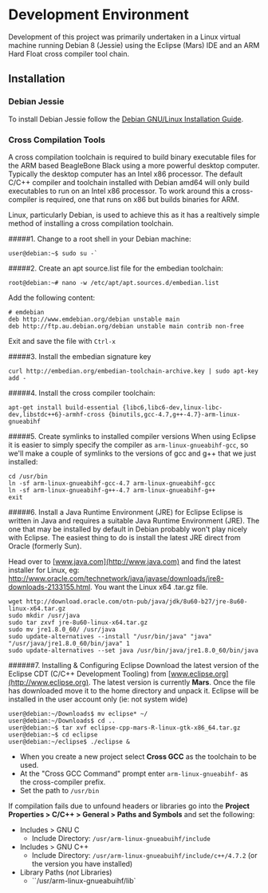 # Development Environment

Development of this project was primarily undertaken in a Linux virtual machine running Debian 8 (Jessie) using the Eclipse (Mars) IDE and an ARM Hard Float cross compiler tool chain.

## Installation

### Debian Jessie
To install Debian Jessie follow the [Debian GNU/Linux Installation Guide](https://www.debian.org/releases/stable/amd64/).

### Cross Compilation Tools
A cross compilation toolchain is required to build binary executable files for the ARM based BeagleBone Black using a more powerful desktop computer.  Typically the desktop computer has an Intel x86 processor.  The default C/C++ compiler and toolchain installed with Debian amd64 will only build executables to run on an Intel x86 processor.  To work around this a cross-compiler is required, one that runs on x86 but builds binaries for ARM.

Linux, particularly Debian, is used to achieve this as it has a realtively simple method of installing a cross compilation toolchain.

#####1. Change to a root shell in your Debian machine:

	user@debian:~$ sudo su -`

#####2. Create an apt source.list file for the embedian toolchain:

	root@debian:~# nano -w /etc/apt/apt.sources.d/embedian.list
	
Add the following content:

	# emdebian
	deb http://www.emdebian.org/debian unstable main
	deb http://ftp.au.debian.org/debian unstable main contrib non-free
	
 Exit and save the file with `Ctrl-x`

#####3. Install the embedian signature key

	curl http://embedian.org/embedian-toolchain-archive.key | sudo apt-key add -

#####4. Install the cross compiler toolchain:

	apt-get install build-essential {libc6,libc6-dev,linux-libc-dev,libstdc++6}-armhf-cross {binutils,gcc-4.7,g++-4.7}-arm-linux-gnueabihf
	
#####5. Create symlinks to installed compiler versions
When using Eclipse it is easier to simply specify the compiler as `arm-linux-gnueabihf-gcc`, so we'll make a couple of symlinks to the versions of gcc and g++ that we just installed:

	cd /usr/bin
	ln -sf arm-linux-gnueabihf-gcc-4.7 arm-linux-gnueabihf-gcc
	ln -sf arm-linux-gnueabihf-g++-4.7 arm-linux-gnueabihf-g++
	exit
	
#####6. Install a Java Runtime Environment (JRE) for Eclipse
Eclipse is written in Java and requires a suitable Java Runtime Environment (JRE).  The one that may be installed by default in Debian probably won't play nicely with Eclipse.  The easiest thing to do is install the latest JRE direct from Oracle (formerly Sun).

Head over to [www.java.com](http://www.java.com) and find the latest installer for Linux, eg: http://www.oracle.com/technetwork/java/javase/downloads/jre8-downloads-2133155.html.  You want the Linux x64 .tar.gz file.

	wget http://download.oracle.com/otn-pub/java/jdk/8u60-b27/jre-8u60-linux-x64.tar.gz
	sudo mkdir /usr/java
	sudo tar zxvf jre-8u60-linux-x64.tar.gz
	sudo mv jre1.8.0_60/ /usr/java
	sudo update-alternatives --install "/usr/bin/java" "java" "/usr/java/jre1.8.0_60/bin/java" 1
	sudo update-alternatives --set java /usr/bin/java/jre1.8.0_60/bin/java
	
######7. Installing & Configuring Eclipse
Download the latest version of the Eclipse CDT (C/C++ Development Tooling) from [www.eclipse.org](http://www.eclipse.org).  The latest version is currently **Mars**.
Once the file has downloaded move it to the home directory and unpack it.  Eclipse will be installed in the user account only (ie: not system wide)

	user@debian:~/Downloads$ mv eclipse* ~/
	user@debian:~/Downloads$ cd ..
	user@debian:~$ tar xvf eclipse-cpp-mars-R-linux-gtk-x86_64.tar.gz
	user@debian:~$ cd eclipse
	user@debian:~/eclipse$ ./eclipse &
	
* When you create a new project select **Cross GCC** as the toolchain to be used.
* At the "Cross GCC Command" prompt enter `arm-linux-gnueabihf-` as the cross-compiler prefix.
* Set the path to `/usr/bin`

If compilation fails due to unfound headers or libraries go into the **Project Properties > C/C++ > General > Paths and Symbols** and set the following:
* Includes > GNU C
	- Include Directory: `/usr/arm-linux-gnueabuihf/include`
* Includes > GNU C++
	- Include Directory: `/usr/arm-linux-gnueabuihf/include/c++/4.7.2` (or the version you have installed)
* Library Paths (*not* Libraries)
	- ``/usr/arm-linux-gnueabuihf/lib`

 